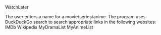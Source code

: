 WatchLater

The user enters a name for a movie/series/anime.
The program uses DuckDuckGo search to search appropriate links in the following websites:
  IMDb
  Wikipedia
  MyDramaList
  MyAnimeList
